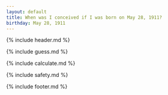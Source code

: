 ```yaml
---
layout: default
title: When was I conceived if I was born on May 28, 1911?
birthday: May 28, 1911
---
```


{% include header.md %}

{% include guess.md %}

{% include calculate.md %}

{% include safety.md %}

{% include footer.md %}



